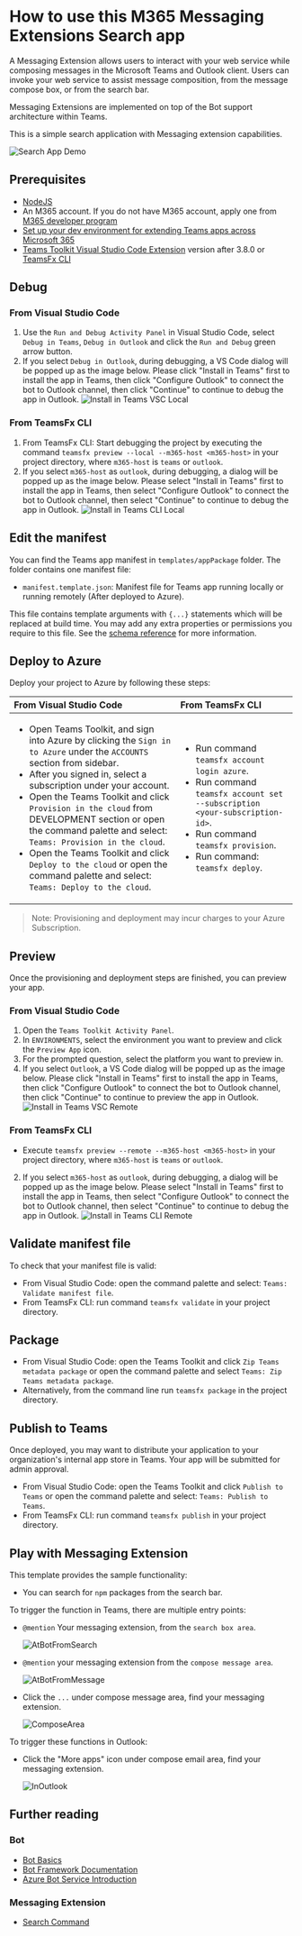 # How to use this M365 Messaging Extensions Search app

A Messaging Extension allows users to interact with your web service while composing messages in the Microsoft Teams and Outlook client. Users can invoke your web service to assist message composition, from the message compose box, or from the search bar.

Messaging Extensions are implemented on top of the Bot support architecture within Teams.

This is a simple search application with Messaging extension capabilities.

![Search App Demo](./images/SearchAppDemo.gif)

## Prerequisites

- [NodeJS](https://nodejs.org/en/)
- An M365 account. If you do not have M365 account, apply one from [M365 developer program](https://developer.microsoft.com/en-us/microsoft-365/dev-program)
- [Set up your dev environment for extending Teams apps across Microsoft 365](https://aka.ms/teamsfx-m365-apps-prerequisites)
- [Teams Toolkit Visual Studio Code Extension](https://aka.ms/teams-toolkit) version after 3.8.0 or [TeamsFx CLI](https://aka.ms/teamsfx-cli)

## Debug
### From Visual Studio Code
1. Use the `Run and Debug Activity Panel` in Visual Studio Code, select `Debug in Teams`, `Debug in Outlook` and click the `Run and Debug` green arrow button.
2. If you select `Debug in Outlook`, during debugging, a VS Code dialog will be popped up as the image below. Please click "Install in Teams" first to install the app in Teams, then click "Configure Outlook" to connect the bot to Outlook channel, then click "Continue" to continue to debug the app in Outlook.
  ![Install in Teams VSC Local](./images/InstallInTeamsVSCLocal.png)

### From TeamsFx CLI
1. From TeamsFx CLI: Start debugging the project by executing the command `teamsfx preview --local --m365-host <m365-host>` in your project directory, where `m365-host` is `teams` or `outlook`.
2. If you select `m365-host` as `outlook`, during debugging, a dialog will be popped up as the image below. Please select "Install in Teams" first to install the app in Teams, then select "Configure Outlook" to connect the bot to Outlook channel, then select "Continue" to continue to debug the app in Outlook.
  ![Install in Teams CLI Local](./images/InstallInTeamsCLILocal.png)

## Edit the manifest

You can find the Teams app manifest in `templates/appPackage` folder. The folder contains one manifest file:
* `manifest.template.json`: Manifest file for Teams app running locally or running remotely (After deployed to Azure).

This file contains template arguments with `{...}` statements which will be replaced at build time. You may add any extra properties or permissions you require to this file. See the [schema reference](https://docs.microsoft.com/en-us/microsoftteams/platform/resources/schema/manifest-schema) for more information.

## Deploy to Azure

Deploy your project to Azure by following these steps:

| From Visual Studio Code                                                                                                                                                                                                                                                                                                                                                  | From TeamsFx CLI                                                                                                                                                                                                                    |
| :----------------------------------------------------------------------------------------------------------------------------------------------------------------------------------------------------------------------------------------------------------------------------------------------------------------------------------------------------------------------- | :---------------------------------------------------------------------------------------------------------------------------------------------------------------------------------------------------------------------------------- |
| <ul><li>Open Teams Toolkit, and sign into Azure by clicking the `Sign in to Azure` under the `ACCOUNTS` section from sidebar.</li> <li>After you signed in, select a subscription under your account.</li><li>Open the Teams Toolkit and click `Provision in the cloud` from DEVELOPMENT section or open the command palette and select: `Teams: Provision in the cloud`.</li><li>Open the Teams Toolkit and click `Deploy to the cloud` or open the command palette and select: `Teams: Deploy to the cloud`.</li></ul> | <ul> <li>Run command `teamsfx account login azure`.</li> <li>Run command `teamsfx account set --subscription <your-subscription-id>`.</li> <li> Run command `teamsfx provision`.</li> <li>Run command: `teamsfx deploy`. </li></ul> |

> Note: Provisioning and deployment may incur charges to your Azure Subscription.

## Preview

Once the provisioning and deployment steps are finished, you can preview your app.

### From Visual Studio Code
1. Open the `Teams Toolkit Activity Panel`.
2. In `ENVIRONMENTS`, select the environment you want to preview and click the `Preview App` icon.
3. For the prompted question, select the platform you want to preview in.
4. If you select `Outlook`, a VS Code dialog will be popped up as the image below. Please click "Install in Teams" first to install the app in Teams, then click "Configure Outlook" to connect the bot to Outlook channel, then click "Continue" to continue to preview the app in Outlook.
  ![Install in Teams VSC Remote](./images/InstallInTeamsVSCRemote.png)

### From TeamsFx CLI
- Execute `teamsfx preview --remote --m365-host <m365-host>` in your project directory, where `m365-host` is `teams` or `outlook`.
2. If you select `m365-host` as `outlook`, during debugging, a dialog will be popped up as the image below. Please select "Install in Teams" first to install the app in Teams, then select "Configure Outlook" to connect the bot to Outlook channel, then select "Continue" to continue to debug the app in Outlook.
  ![Install in Teams CLI Remote](./images/InstallInTeamsCLIRemote.png)

## Validate manifest file

To check that your manifest file is valid:

- From Visual Studio Code: open the command palette and select: `Teams: Validate manifest file`.
- From TeamsFx CLI: run command `teamsfx validate` in your project directory.

## Package

- From Visual Studio Code: open the Teams Toolkit and click `Zip Teams metadata package` or open the command palette and select `Teams: Zip Teams metadata package`.
- Alternatively, from the command line run `teamsfx package` in the project directory.

## Publish to Teams

Once deployed, you may want to distribute your application to your organization's internal app store in Teams. Your app will be submitted for admin approval.

- From Visual Studio Code: open the Teams Toolkit and click `Publish to Teams` or open the command palette and select: `Teams: Publish to Teams`.
- From TeamsFx CLI: run command `teamsfx publish` in your project directory.

## Play with Messaging Extension

This template provides the sample functionality:

- You can search for `npm` packages from the search bar.

To trigger the function in Teams, there are multiple entry points:

- `@mention` Your messaging extension, from the `search box area`.

  ![AtBotFromSearch](./images/AtBotFromSearch.png)

- `@mention` your messaging extension from the `compose message area`.

  ![AtBotFromMessage](./images/AtBotInMessage.png)

- Click the `...` under compose message area, find your messaging extension.

  ![ComposeArea](./images/ThreeDot.png)

To trigger these functions in Outlook:
- Click the "More apps" icon under compose email area, find your messaging extension.

  ![InOutlook](./images/InOutlook.png)

## Further reading

### Bot

- [Bot Basics](https://docs.microsoft.com/azure/bot-service/bot-builder-basics?view=azure-bot-service-4.0)
- [Bot Framework Documentation](https://docs.botframework.com/)
- [Azure Bot Service Introduction](https://docs.microsoft.com/azure/bot-service/bot-service-overview-introduction?view=azure-bot-service-4.0)

### Messaging Extension

- [Search Command](https://docs.microsoft.com/en-us/microsoftteams/platform/messaging-extensions/how-to/search-commands/define-search-command)
